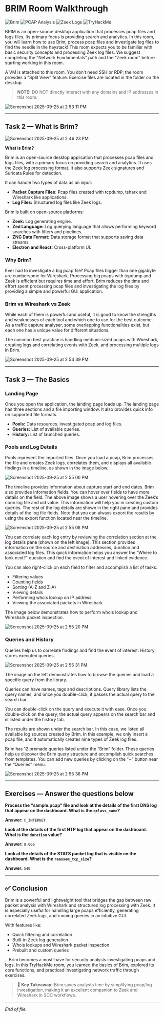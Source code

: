 # BRIM Room Walkthrough

![Brim](https://img.shields.io/badge/Tool-Brim-blue?style=flat-square)
![PCAP Analysis](https://img.shields.io/badge/PCAP-Analysis-orange?style=flat-square)
![Zeek Logs](https://img.shields.io/badge/Logs-Zeek-green?style=flat-square)
![TryHackMe](https://img.shields.io/badge/Platform-TryHackMe-red?style=flat-square)

BRIM is an open-source desktop application that processes pcap files and logs files. Its primary focus is providing search and analytics. In this room, you will learn how to use Brim, process pcap files and investigate log files to find the needle in the haystack! This room expects you to be familiar with basic security concepts and processing Zeek log files. We suggest completing the "Network Fundamentals" path and the "Zeek room" before starting working in this room.

A VM is attached to this room. You don't need SSH or RDP; the room provides a "Split View" feature. Exercise files are located in the folder on the desktop.

> **NOTE:** DO NOT directly interact with any domains and IP addresses in this room.

![Screenshot 2025-09-25 at 2 53 11 PM](https://github.com/user-attachments/assets/552afa44-509a-4816-8ad2-b5010170916c)

---

## Task 2 — What is Brim?

![Screenshot 2025-09-25 at 2 46 23 PM](https://github.com/user-attachments/assets/188a9b52-030f-44d8-a2cc-ffc9f6949c6c)

**What is Brim?**

Brim is an open-source desktop application that processes pcap files and logs files, with a primary focus on providing search and analytics. It uses the Zeek log processing format. It also supports Zeek signatures and Suricata Rules for detection.

It can handle two types of data as an input:

* **Packet Capture Files:** Pcap files created with tcpdump, tshark and Wireshark like applications.
* **Log Files:** Structured log files like Zeek logs.

Brim is built on open-source platforms:

* **Zeek:** Log generating engine.
* **Zed Language:** Log querying language that allows performing keyword searches with filters and pipelines.
* **ZNG Data Format:** Data storage format that supports saving data streams.
* **Electron and React:** Cross-platform UI.

### Why Brim?

Ever had to investigate a big pcap file? Pcap files bigger than one gigabyte are cumbersome for Wireshark. Processing big pcaps with tcpdump and Zeek is efficient but requires time and effort. Brim reduces the time and effort spent processing pcap files and investigating the log files by providing a simple and powerful GUI application.

### Brim vs Wireshark vs Zeek

While each of them is powerful and useful, it is good to know the strengths and weaknesses of each tool and which one to use for the best outcome. As a traffic capture analyser, some overlapping functionalities exist, but each one has a unique value for different situations.

The common best practice is handling medium-sized pcaps with Wireshark, creating logs and correlating events with Zeek, and processing multiple logs in Brim.

![Screenshot 2025-09-25 at 2 54 39 PM](https://github.com/user-attachments/assets/22ba1499-5f46-4168-a75f-6e07e633337a)

---

## Task 3 — The Basics

### Landing Page

Once you open the application, the landing page loads up. The landing page has three sections and a file importing window. It also provides quick info on supported file formats.

* **Pools:** Data resources, investigated pcap and log files.
* **Queries:** List of available queries.
* **History:** List of launched queries.

### Pools and Log Details

Pools represent the imported files. Once you load a pcap, Brim processes the file and creates Zeek logs, correlates them, and displays all available findings in a timeline, as shown in the image below.

![Screenshot 2025-09-25 at 2 55 00 PM](https://github.com/user-attachments/assets/ba1976a9-ce8a-491a-97f8-eab376a9548f)

The timeline provides information about capture start and end dates. Brim also provides information fields. You can hover over fields to have more details on the field. The above image shows a user hovering over the Zeek’s conn.log file and uid value. This information will help you in creating custom queries. The rest of the log details are shown in the right pane and provides details of the log file fields. Note that you can always export the results by using the export function located near the timeline.

![Screenshot 2025-09-25 at 2 55 08 PM](https://github.com/user-attachments/assets/47484a45-24dd-4efa-acdd-7899ea89c58c)

You can correlate each log entry by reviewing the correlation section at the log details pane (shown on the left image). This section provides information on the source and destination addresses, duration and associated log files. This quick information helps you answer the “Where to look next?” question and find the event of interest and linked evidence.

You can also right-click on each field to filter and accomplish a list of tasks:

* Filtering values
* Counting fields
* Sorting (A-Z and Z-A)
* Viewing details
* Performing whois lookup on IP address
* Viewing the associated packets in Wireshark

The image below demonstrates how to perform whois lookup and Wireshark packet inspection.

![Screenshot 2025-09-25 at 2 55 20 PM](https://github.com/user-attachments/assets/1f80c900-33e4-4c68-bd9a-404366998bc4)

### Queries and History

Queries help us to correlate findings and find the event of interest. History stores executed queries.

![Screenshot 2025-09-25 at 2 55 31 PM](https://github.com/user-attachments/assets/4aa9e735-bf59-4052-86af-8fc87ec45bb8)

The image on the left demonstrates how to browse the queries and load a specific query from the library.

Queries can have names, tags and descriptions. Query library lists the query names, and once you double-click, it passes the actual query to the search bar.

You can double-click on the query and execute it with ease. Once you double-click on the query, the actual query appears on the search bar and is listed under the history tab.

The results are shown under the search bar. In this case, we listed all available log sources created by Brim. In this example, we only insert a pcap file, and it automatically creates nine types of Zeek log files.

Brim has 12 premade queries listed under the “Brim” folder. These queries help us discover the Brim query structure and accomplish quick searches from templates. You can add new queries by clicking on the “+” button near the “Queries” menu.

![Screenshot 2025-09-25 at 2 55 38 PM](https://github.com/user-attachments/assets/201a24f6-2496-4b4c-9875-87f43500f4ec)

---

## Exercises — Answer the questions below

**Process the “sample.pcap” file and look at the details of the first DNS log that appear on the dashboard. What is the `qclass_name`?**

**Answer:** `C_INTERNET`

**Look at the details of the first NTP log that appear on the dashboard. What is the `duration` value?**

**Answer:** `0.005`

**Look at the details of the STATS packet log that is visible on the dashboard. What is the `reassem_tcp_size`?**

**Answer:** `540`

---

## ✅ Conclusion

Brim is a powerful and lightweight tool that bridges the gap between raw packet analysis with Wireshark and structured log processing with Zeek. It is especially useful for handling large pcaps efficiently, generating correlated Zeek logs, and running queries in an intuitive GUI.

With features like:

* Quick filtering and correlation
* Built-in Zeek log generation
* Whois lookups and Wireshark packet inspection
* Prebuilt and custom queries

…Brim becomes a must-have for security analysts investigating pcaps and logs. In this TryHackMe room, you learned the basics of Brim, explored its core functions, and practiced investigating network traffic through exercises.

> 🔑 **Key Takeaway:** Brim saves analysts time by simplifying pcap/log investigation, making it an excellent companion to Zeek and Wireshark in SOC workflows.

---

*End of file.*

